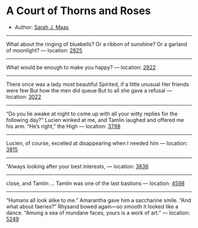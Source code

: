# A Court of Thorns and Roses

* Author: [Sarah J. Maas]()


---
What about the ringing of bluebells? Or a ribbon of sunshine? Or a garland of moonlight? — location: [2825]()

---
What would be enough to make you happy? — location: [2822]()

---
There once was a lady most beautiful Spirited, if a little unusual Her friends were few But how the men did queue But to all she gave a refusal — location: [3022]()

---
“Do you lie awake at night to come up with all your witty replies for the following day?” Lucien winked at me, and Tamlin laughed and offered me his arm. “He’s right,” the High — location: [3798]()

---
Lucien, of course, excelled at disappearing when I needed him — location: [3815]()

---
“Always looking after your best interests, — location: [3836]()

---
close, and Tamlin … Tamlin was one of the last bastions — location: [4598]()

---
“Humans all look alike to me.” Amarantha gave him a saccharine smile. “And what about faeries?” Rhysand bowed again—so smooth it looked like a dance. “Among a sea of mundane faces, yours is a work of art.” — location: [5249]()

